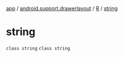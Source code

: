[app](../../../index.md) / [android.support.drawerlayout](../../index.md) / [R](../index.md) / [string](./index.md)

# string

`class string`
`class string`